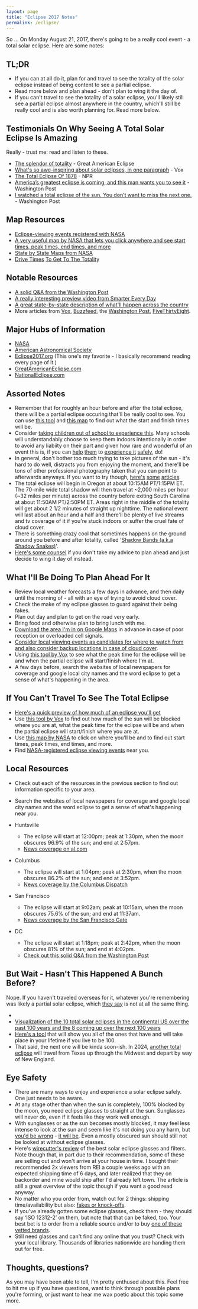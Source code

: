 ```yaml
---
layout: page
title: "Eclipse 2017 Notes"
permalink: /eclipse/
---
```


So ... On Monday August 21, 2017, there's going to be a really cool event - a total solar eclipse.  Here are some notes:  


## TL;DR 
* If you can at all do it, plan for and travel to see the totality of the solar eclipse instead of being content to see a partial eclipse.  
* Read more below and plan ahead - don't plan to wing it the day of.  
* If you can't travel to see the totality of a solar eclipse, you'll likely still see a partial eclipse almost anywhere in the country, which'll still be really cool and is also worth planning for.  Read more below.  


## Testimonials On Why Seeing A Total Solar Eclipse Is Amazing 

Really - trust me: read and listen to these.  

* [The splendor of totality](https://www.greatamericaneclipse.com/splendor/) - Great American Eclipse
* [What's so awe-inspiring about solar eclipses, in one paragraph](https://www.vox.com/science-and-health/2017/7/17/15965422/solar-eclipse-2017-august-totality-awesome) - Vox
* [The Total Eclipse Of 1878](http://www.npr.org/2017/07/15/537381259/the-total-eclipse-of-1878) - NPR
* [America’s greatest eclipse is coming, and this man wants you to see it](https://www.washingtonpost.com/national/health-science/a-lifelong-eclipse-chasers-promise-to-america-you-will-never-be-the-same/2017/07/17/65c29212-68af-11e7-8eb5-cbccc2e7bfbf_story.html) - Washington Post 
* [I watched a total eclipse of the sun. You don’t want to miss the next one.](https://www.washingtonpost.com/news/posteverything/wp/2017/06/21/i-watched-a-total-eclipse-of-the-sun-you-dont-want-to-miss-the-next-one/) - Washington Post 


## Map Resources 

* [Eclipse-viewing events registered with NASA](https://eclipse2017.nasa.gov/sites/default/files/2017_solar_eclipse_general_events.html)
* [A very useful map by NASA that lets you click anywhere and see start times, peak times, end times, and more](https://eclipse2017.nasa.gov/sites/default/files/interactive_map/index.html)
* [State by State Maps from NASA](https://www.vox.com/science-and-health/2017/6/15/15804336/2017-solar-eclipse-map-united-states-nasa)
* [Drive Times](https://espnfivethirtyeight.files.wordpress.com/2017/07/kelly-eclipse-towns-0619-1.png?quality=90&strip=info&w=1024&ssl=1) [To Get To The Totality](https://static1.squarespace.com/static/53c358b6e4b01b8adb4d5870/t/59209132d1758e2fd5c1c9ab/1495306568866/?format=1000w)

## Notable Resources
* [A solid Q&A from the Washington Post](https://live.washingtonpost.com/qa-eclipse-coverage-live-20170801.html)
* [A really interesting preview video from Smarter Every Day](https://www.youtube.com/watch?v=qc7MfcKF1-s)
* [A great state-by-state description of what'll happen across the country](http://www.eclipse2017.org/2017/path_through_the_US.htm)
* More articles from [Vox](https://www.vox.com/2017/7/26/15993716/solar-eclipse-2017), [Buzzfeed](https://www.buzzfeed.com/eclipse), the [Washington Post](https://www.washingtonpost.com/newssearch/?query=eclipse&spellcheck=false), [FiveThirtyEight](https://fivethirtyeight.com/?s=eclipse). 

## Major Hubs of Information
* [NASA](https://eclipse2017.nasa.gov/)
* [American Astronomical Society](https://eclipse.aas.org/)
* [Eclipse2017.org](http://www.eclipse2017.org/eclipse2017_main.htm) (This one's my favorite - I basically recommend reading every page of it.)
* [GreatAmericanEclipse.com](https://www.greatamericaneclipse.com/)
* [NationalEclipse.com](http://nationaleclipse.com)


## Assorted Notes 

* Remember that for roughly an hour before and after the total eclipse, there will be a partial eclipse occuring that'll be really cool to see.  You can use [this tool](https://www.vox.com/science-and-health/2017/7/25/16019892/solar-eclipse-2017-interactive-map) and [this map](https://eclipse2017.nasa.gov/sites/default/files/interactive_map/index.html) to find out what the start and finish times will be.  
* Consider [taking children out of school to experience this](http://eclipse2017.org/blog/2017/06/19/should-i-take-my-kids-out-of-school-to-see-the-total-eclipse/).  Many schools will understandably choose to keep them indoors intentionally in order to avoid any liabiity on their part and given how rare and wonderful of an event this is, if you can [help](https://live.washingtonpost.com/qa-eclipse-coverage-live-20170801.html#4799181) [them](https://www.washingtonpost.com/news/parenting/wp/2017/06/29/how-to-get-kids-ready-for-and-excited-about-the-great-american-eclipse/?utm_term=.eb5c3187f6b0) to [experience it](http://eclipse2017.org/blog/question/babies-and-toddlers/) [safely](http://www.bigkidscience.com/eclipse/safe-viewing/), do!  
* In general, don't bother too much trying to take pictures of the sun - it's hard to do well, distracts you from enjoying the moment, and there'll be tons of other professional photography taken that you can point to afterwards anyways.  If you want to try though, [here's](https://www.washingtonpost.com/news/capital-weather-gang/wp/2017/08/01/want-to-use-your-phone-to-photograph-the-solar-eclipse-read-this-first) [some](http://www.popularmechanics.com/space/solar-system/a27064/how-to-photograph-a-solar-eclipse/) [articles](http://www.eclipse2017.org/2017/photographing.HTM).  
* The total eclipse will begin in Oregon at about 10:15AM PT/1:15PM ET.  The 70-mile wide total shadow will then travel at ~2,000 miles per hour (~32 miles per minute) across the country before exiting South Carolina at about 11:50AM PT/2:50PM ET.  Areas right in the middle of the totality will get about 2 1/2 minutes of straight up nighttime.  The national event will last about an hour and a half and there'll be plenty of live streams and tv coverage of it if you're stuck indoors or suffer the cruel fate of cloud cover.  
* There is something crazy cool that sometimes happens on the ground around you before and after totality, called '[Shadow Bands (a.k.a Shadow Snakes)](https://youtu.be/qc7MfcKF1-s?t=4m2s)'.  
* [Here's some counsel](https://www.washingtonpost.com/amphtml/news/capital-weather-gang/wp/2017/07/25/no-firm-travel-plans-for-the-solar-eclipse-heres-what-to-expect-if-you-wing-it/) if you don't take my advice to plan ahead and just decide to wing it day of instead.  

## What I'll Be Doing To Plan Ahead For It

* Review local weather forecasts a few days in advance, and then daily until the morning of - all with an eye of trying to avoid cloud cover.  
* Check the make of my eclipse glasses to guard against their being fakes.  
* Plan out day and plan to get on the road very early.  
* Bring food and otherwise plan to bring lunch with me.  
* [Download the area I'm in on Google Maps](https://support.google.com/maps/answer/6291838?co=GENIE.Platform%3DAndroid&hl=en&oco=0) in advance in case of poor reception or overloaded cell signals.  
* [Consider local viewing events as candidates for where to watch from and also consider backup locations in case of cloud cover](https://eclipse2017.nasa.gov/sites/default/files/2017_solar_eclipse_general_events.html).
* Using [this tool by Vox](https://www.vox.com/science-and-health/2017/7/25/16019892/solar-eclipse-2017-interactive-map) to see what the peak time for the eclipse will be and when the partial eclipse will start/finish where I'm at.  
* A few days before, search the websites of local newspapers for coverage and google local city names and the word eclipse to get a sense of what's happening in the area.  


## If You Can't Travel To See The Total Eclipse

* [Here's a quick preview of how much of an eclipse you'll get](https://img.washingtonpost.com/wp-apps/imrs.php?src=https://img.washingtonpost.com/news/speaking-of-science/wp-content/uploads/sites/36/2017/07/2300-eclipse-grid.jpg&w=1484)
* Use [this tool by Vox](https://www.vox.com/science-and-health/2017/7/25/16019892/solar-eclipse-2017-interactive-map) to find out how much of the sun will be blocked where you are at, what the peak time for the eclipse will be and when the partial eclipse will start/finish where you are at. 
* Use [this map by NASA](https://eclipse2017.nasa.gov/sites/default/files/interactive_map/index.html) to click on where you'll be and to find out start times, peak times, end times, and more.  
* Find [NASA-registered eclipse viewing events](https://eclipse2017.nasa.gov/sites/default/files/2017_solar_eclipse_general_events.html) near you.  


## Local Resources 

* Check out each of the resources in the previous section to find out information specific to your area.  
* Search the websites of local newspapers for coverage and google local city names and the word eclipse to get a sense of what's happening near you.  

* Huntsville 
  * The eclipse will start at 12:00pm; peak at 1:30pm, when the moon obscures 96.9% of the sun; and end at 2:57pm.
  * [News coverage on al.com](http://search.al.com/eclipse/)
* Columbus
  * The eclipse will start at 1:04pm; peak at 2:30pm, when the moon obscures 86.2% of the sun; and end at 3:52pm.
  * [News coverage by the Columbus Dispatch](http://www.dispatch.com/search?text=eclipse)
* San Francisco
  * The eclipse will start at 9:02am; peak at 10:15am, when the moon obscures 75.6% of the sun; and end at 11:37am.
  * [News coverage by the San Francisco Gate](http://www.sfgate.com/search/?action=search&firstRequest=1&searchindex=solr&query=eclipse)
* DC 
  * The eclipse will start at 1:18pm; peak at 2:42pm, when the moon obscures 81% of the sun; and end at 4:02pm.
  * [Check out this solid Q&A from the Washington Post](https://live.washingtonpost.com/qa-eclipse-coverage-live-20170801.html)


## But Wait - Hasn't This Happened A Bunch Before?  

Nope.  If you haven't traveled overseas for it, whatever you're remembering was likely a partial solar eclipse, which [they say](https://s-media-cache-ak0.pinimg.com/originals/84/34/2d/84342d5721fc2cbd02fea95879206c2b.jpg) is not at all the same thing.  

* 
* [Visualization of the 10 total solar eclipses in the continental US over the past 100 years and the 8 coming up over the next 100 years](https://img.washingtonpost.com/wp-apps/imrs.php?src=https://img.washingtonpost.com/news/speaking-of-science/wp-content/uploads/sites/36/2017/07/2300-eclipse-american-centuries.jpg&w=1484)
* [Here's a tool](https://www.washingtonpost.com/graphics/national/eclipse/?utm_term=.51cc58e9ee76) that will show you all of the ones that have and will take place in your lifetime if you live to be 100.  
* That said, the next one will be kinda soon-ish.  In 2024, [another total eclipse](https://eclipse.gsfc.nasa.gov/SEgoogle/SEgoogle2001/SE2024Apr08Tgoogle.html) will travel from Texas up through the Midwest and depart by way of New England.  



## Eye Safety 

* There are many ways to enjoy and experience a solar eclipse safely.  One just needs to be aware.  
* At any stage other than when the sun is completely, 100% blocked by the moon, you need eclipse glasses to straight at the sun.  Sunglasses will never do, even if it feels like they work well enough.  
* With sunglasses or as the sun becomes mostly blocked, it may feel less intense to look at the sun and seem like it's not doing you any harm, but [you'd be wrong](https://www.buzzfeed.com/sallytamarkin/heres-what-actually-happens-if-you-look-directly-at-the-sun?utm_term=.ns5EVljBP#.qc2gOG0Bz) - [it will be](https://www.washingtonpost.com/news/capital-weather-gang/wp/2017/06/30/what-happens-if-you-try-to-watch-the-august-solar-eclipse-without-special-glasses-nothing-good/?utm_term=.f4fb75f8e924).  Even a mostly obscured sun should still not be looked at without eclipse glasses.  
* Here's [wirecutter's review](http://thewirecutter.com/reviews/best-solar-eclipse-glasses-and-filters/) of the best solar eclipse glasses and filters. Note though that, in part due to their recommendation, some of these are selling out and won't arrive at your house in time.  I bought their recommended 2x viewers from REI a couple weeks ago with an expected shipping time of 6 days, and later realized that they on backorder and mine would ship after I'd already left town.  The article is still a great overview of the topic though if you want a good read anyway.  
* No matter who you order from, watch out for 2 things: shipping time/availability but also: [fakes or knock-offs](https://www.washingtonpost.com/business/get-there/dont-be-blindsided-during-the-eclipse/2017/08/01/437348b2-76d0-11e7-8f39-eeb7d3a2d304_story.html).  
* If you've already gotten some eclipse glasses, check them - they should say ‘ISO 12312-2’ on them, but note that that can be faked, too.  Your best bet is to order from a reliable source and/or to buy [one of these vetted brands](https://eclipse.aas.org/resources/solar-filters).   
* Still need glasses and can't find any online that you trust?  Check with your local library.  Thousands of libraries nationwide are handing them out for free.  

##  Thoughts, questions?  

As you may have been able to tell, I'm pretty enthused about this.  Feel free to hit me up if you have questions, want to think through possible plans you're forming, or just want to hear me wax poetic about this topic some more.  

